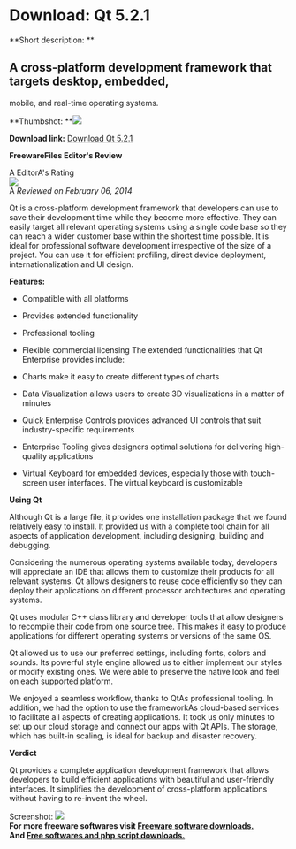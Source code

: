 # Download: Qt 5.2.1

**Short description: **

## A cross-platform development framework that targets desktop, embedded,
mobile, and real-time operating systems.

  
**Thumbshot: **![](http://www.freewarefiles.com/screenshot/qt_md.jpg)   
  
**Download link:** [Download Qt 5.2.1](http://freesoftwares.boysofts.com/Qt_program_97459.html)  
  

**FreewareFiles Editor's Review**  
  

A EditorA's Rating  
![](http://www.freewarefiles.com/images/rating/4.5.gif)  
A _Reviewed on February 06, 2014_  
  
Qt is a cross-platform development framework that developers can use to save
their development time while they become more effective. They can easily
target all relevant operating systems using a single code base so they can
reach a wider customer base within the shortest time possible. It is ideal for
professional software development irrespective of the size of a project. You
can use it for efficient profiling, direct device deployment,
internationalization and UI design.

**Features:**

  * Compatible with all platforms 
  * Provides extended functionality 
  * Professional tooling 
  * Flexible commercial licensing 
The extended functionalities that Qt Enterprise provides include:

  * Charts make it easy to create different types of charts 
  * Data Visualization allows users to create 3D visualizations in a matter of minutes 
  * Quick Enterprise Controls provides advanced UI controls that suit industry-specific requirements 
  * Enterprise Tooling gives designers optimal solutions for delivering high-quality applications 
  * Virtual Keyboard for embedded devices, especially those with touch-screen user interfaces. The virtual keyboard is customizable 

**Using Qt**

Although Qt is a large file, it provides one installation package that we
found relatively easy to install. It provided us with a complete tool chain
for all aspects of application development, including designing, building and
debugging.

Considering the numerous operating systems available today, developers will
appreciate an IDE that allows them to customize their products for all
relevant systems. Qt allows designers to reuse code efficiently so they can
deploy their applications on different processor architectures and operating
systems.

Qt uses modular C++ class library and developer tools that allow designers to
recompile their code from one source tree. This makes it easy to produce
applications for different operating systems or versions of the same OS.

Qt allowed us to use our preferred settings, including fonts, colors and
sounds. Its powerful style engine allowed us to either implement our styles or
modify existing ones. We were able to preserve the native look and feel on
each supported platform.

We enjoyed a seamless workflow, thanks to QtAs professional tooling. In
addition, we had the option to use the frameworkAs cloud-based services to
facilitate all aspects of creating applications. It took us only minutes to
set up our cloud storage and connect our apps with Qt APIs. The storage, which
has built-in scaling, is ideal for backup and disaster recovery.

**Verdict**

Qt provides a complete application development framework that allows
developers to build efficient applications with beautiful and user-friendly
interfaces. It simplifies the development of cross-platform applications
without having to re-invent the wheel.

  
  
Screenshot: ![](http://www.freewarefiles.com/screenshot/qt.jpg)  
**For more freeware softwares visit [Freeware software downloads.](http://freesoftwares.boysofts.com/)**   
**And [Free softwares and php script downloads.](http://www.boysofts.com/)**

